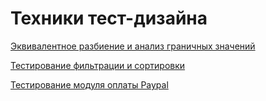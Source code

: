# Техники тест-дизайна
[Эквивалентное разбиение и анализ граничных значений](https://docs.google.com/spreadsheets/d/1Q4Pf0OEWP-5LJBoF3koImDVj4wud-ooPAihi7y2rZU4/edit?usp=sharing)

[Тестирование фильтрации и сортировки](https://docs.google.com/spreadsheets/d/1oXCEBrL4TrEagju83MXeCcYi4PqPvP28rWBCX375FWI/edit?usp=sharing)

[Тестирование модуля оплаты Paypal](https://docs.google.com/spreadsheets/d/13VUXMOmMpA7mDXm6OPtim0b4ahyVHTqvDnqpNioVSmk/edit?usp=sharing)
